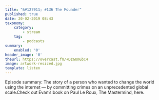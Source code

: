 ```yaml
---
title: "&#127911; #136 The Founder"
published: true
date: 20-02-2019 08:43
taxonomy:
    category:
        - stream
    tag:
        - podcasts
summary:
    enabled: '0'
header_image: '0'
theurl: https://overcast.fm/+DzGUmGbC4
image: artwork-resized.jpg
template: listen
---
```

 
Episode summary: The story of a person who wanted to change the world using the internet — by committing crimes on an unprecedented global scale.Check out Evan’s book on Paul Le Roux, The Mastermind, here.

